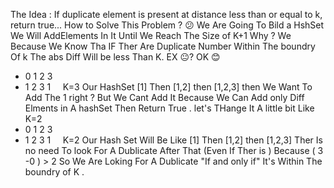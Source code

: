 The Idea : If duplicate element is present at distance less  than or  equal to k, return true...
How to Solve This Problem ? 😕
We Are Going To Bild a HshSet
We Will  AddElements In It Until We Reach  The Size of K+1 Why ?
We Because  We Know Tha IF Ther Are Duplicate Number Within The boundry Of k
The abs Diff Will be less Than K.  EX 😐?  OK 😊
* 0  1  2  3
* 1  2  3  1     K=3
Our HashSet  [1] Then [1,2] then [1,2,3]
then We Want To Add The 1 right ?
But We Cant Add It Because We Can Add only Diff Elments in A hashSet
Then Return True .
let's THange It A little bit  Like K=2
* 0  1  2  3
* 1  2  3  1     K=2
Our Hash Set Will Be Like
[1] Then [1,2]  then [1,2,3]
Ther Is no need To look For A Dublicate After That (Even If Ther is )
Because ( 3 -0 ) > 2
So We Are Loking For A Dublicate "If and only if" It's Within The
boundry of K .
​
​
​
​
